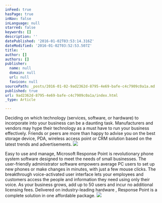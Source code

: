 ```yaml
---
inFeed: true
hasPage: true
inNav: false
inLanguage: null
starred: false
keywords: []
description: ''
datePublished: '2016-01-02T03:53:14.316Z'
dateModified: '2016-01-02T03:52:53.507Z'
title: ''
author: []
authors: []
publisher:
  name: null
  domain: null
  url: null
  favicon: null
sourcePath: _posts/2016-01-02-9ad2362d-8795-4e69-bafe-c4c7909c0a1a.md
published: true
url: 9ad2362d-8795-4e69-bafe-c4c7909c0a1a/index.html
_type: Article

---
```

Deciding on which technology (services, software, or hardware) to incorporate into your business can be a daunting task. Manufacturers and vendors may hype their technology as a must have to run your business effectively. Friends or peers are more than happy to advise you on the best storage device, PDA, wireless access point or CRM solution based on the latest trends and advertisements.
![](https://the-grid-user-content.s3-us-west-2.amazonaws.com/f55dc390-c9cd-450e-b2df-95210e906ed7.jpg)

Easy to use and manage, Microsoft Response Point is revolutionary phone system software designed to meet the needs of small businesses. The user-friendly administrator software empowers average PC users to set up new phones or make changes in minutes, with just a few mouse clicks. The breakthrough voice-activated user interface lets your employees and customers access the people and information they need using only their voice. As your business grows, add up to 50 users and incur no additional licensing fees. Delivered on industry-leading hardware , Response Point is a complete solution in one affordable package.
![](https://the-grid-user-content.s3-us-west-2.amazonaws.com/bf186f02-80bb-4749-ae52-0dd57d4e73d1.jpg)